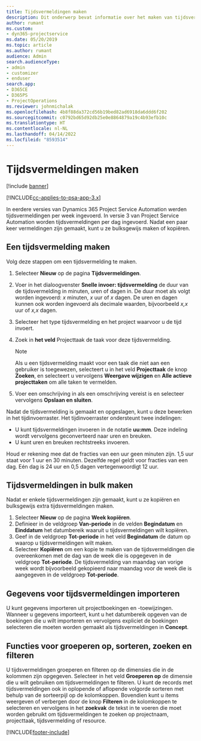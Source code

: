 ```yaml
---
title: Tijdsvermeldingen maken
description: Dit onderwerp bevat informatie over het maken van tijdsvermeldingen.
author: rumant
ms.custom:
- dyn365-projectservice
ms.date: 05/20/2019
ms.topic: article
ms.author: rumant
audience: Admin
search.audienceType:
- admin
- customizer
- enduser
search.app:
- D365CE
- D365PS
- ProjectOperations
ms.reviewer: johnmichalak
ms.openlocfilehash: 4b8f88da372cd56b19bed82ad6918da6ddd6f202
ms.sourcegitcommit: c0792bd65d92db25e0e8864879a19c4b93efb10c
ms.translationtype: HT
ms.contentlocale: nl-NL
ms.lasthandoff: 04/14/2022
ms.locfileid: "8593514"
---
```

# <a name="create-time-entries"></a>Tijdsvermeldingen maken

[!include [banner](../includes/psa-now-project-operations.md)]

[!INCLUDE[cc-applies-to-psa-app-3.x](../includes/cc-applies-to-psa-app-3x.md)]

In eerdere versies van Dynamics 365 Project Service Automation werden tijdsvermeldingen per week ingevoerd. In versie 3 van Project Service Automation worden tijdsvermeldingen per dag ingevoerd. Nadat een paar keer vermeldingen zijn gemaakt, kunt u ze bulksgewijs maken of kopiëren.

## <a name="create-a-time-entry"></a>Een tijdsvermelding maken

Volg deze stappen om een tijdsvermelding te maken.

1. Selecteer **Nieuw** op de pagina **Tijdsvermeldingen**.
2. Voer in het dialoogvenster **Snelle invoer: tijdsvermelding** de duur van de tijdsvermelding in minuten, uren of dagen in. De duur moet als volgt worden ingevoerd:  *x* minuten, *x* uur of *x* dagen. De uren en dagen kunnen ook worden ingevoerd als decimale waarden, bijvoorbeeld *x,x* uur of *x,x* dagen.
3. Selecteer het type tijdsvermelding en het project waarvoor u de tijd invoert.
4. Zoek in **het veld** Projecttaak de taak voor deze tijdsvermelding.

    > [!NOTE]
    > Als u een tijdsvermelding maakt voor een taak die niet aan een gebruiker is toegewezen, selecteert u in het veld **Projecttaak** de knop **Zoeken**, en selecteert u vervolgens **Weergave wijzigen** en **Alle actieve projecttaken** om alle taken te vermelden.

5. Voer een omschrijving in als een omschrijving vereist is en selecteer vervolgens **Opslaan en sluiten**.

Nadat de tijdsvermelding is gemaakt en opgeslagen, kunt u deze bewerken in het tijdinvoerraster. Het tijdinvoerraster ondersteunt twee indelingen:

- U kunt tijdsvermeldingen invoeren in de notatie **uu:mm**. Deze indeling wordt vervolgens geconverteerd naar uren en breuken.
- U kunt uren en breuken rechtstreeks invoeren.

Houd er rekening mee dat de fracties van een uur geen minuten zijn. 1,5 uur staat voor 1 uur en 30 minuten. Dezelfde regel geldt voor fracties van een dag. Eén dag is 24 uur en 0,5 dagen vertegenwoordigt 12 uur.

## <a name="bulk-create-time-entries"></a>Tijdsvermeldingen in bulk maken

Nadat er enkele tijdsvermeldingen zijn gemaakt, kunt u ze kopiëren en bulksgewijs extra tijdsvermeldingen maken.

1. Selecteer **Nieuw** op de pagina **Week kopiëren**.
2. Definieer in de veldgroep **Van-periode** in de velden **Begindatum** en **Einddatum** het datumbereik waaruit u tijdsvermeldingen wilt kopiëren.
3. Geef in de veldgroep **Tot-periode** in het veld **Begindatum** de datum op waarop u tijdsvermeldingen wilt maken.
4. Selecteer **Kopiëren** om een kopie te maken van de tijdsvermeldingen die overeenkomen met de dag van de week die is opgegeven in de veldgroep **Tot-periode**. De tijdsvermelding van maandag van vorige week wordt bijvoorbeeld gekopieerd naar maandag voor de week die is aangegeven in de veldgroep **Tot-periode**.

## <a name="import-data-for-time-entries"></a>Gegevens voor tijdsvermeldingen importeren

U kunt gegevens importeren uit projectboekingen en -toewijzingen. Wanneer u gegevens importeert, kunt u het datumbereik opgeven van de boekingen die u wilt importeren en vervolgens expliciet de boekingen selecteren die moeten worden gemaakt als tijdsvermeldingen in **Concept**.

## <a name="group-by-sort-search-and-filter-capabilities"></a>Functies voor groeperen op, sorteren, zoeken en filteren

U tijdsvermeldingen groeperen en filteren op de dimensies die in de kolommen zijn opgegeven. Selecteer in het veld **Groeperen op** de dimensie die u wilt gebruiken om tijdsvermeldingen te filteren. U kunt de records met tijdsvermeldingen ook in oplopende of aflopende volgorde sorteren met behulp van de sorteerpijl op de kolomkoppen. Bovendien kunt u items weergeven of verbergen door de knop **Filteren** in de kolomkoppen te selecteren en vervolgens in het **zoekvak** de tekst in te voeren die moet worden gebruikt om tijdsvermeldingen te zoeken op projectnaam, projecttaak, tijdsvermelding of resource.


[!INCLUDE[footer-include](../includes/footer-banner.md)]
